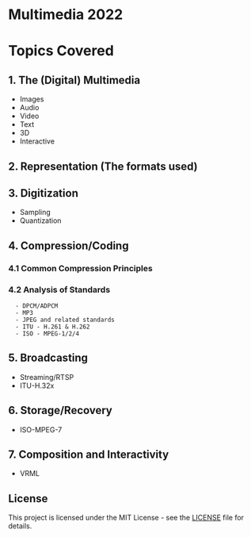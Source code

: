 # Multimedia 2022

# Topics Covered

## 1. The (Digital) Multimedia
   - Images
   - Audio
   - Video
   - Text
   - 3D
   - Interactive

## 2. Representation (The formats used)

## 3. Digitization
   - Sampling
   - Quantization

## 4. Compression/Coding
   ### 4.1 Common Compression Principles
   ### 4.2 Analysis of Standards
      - DPCM/ADPCM
      - MP3
      - JPEG and related standards
      - ITU - H.261 & H.262
      - ISO - MPEG-1/2/4

## 5. Broadcasting
   - Streaming/RTSP
   - ITU-H.32x

## 6. Storage/Recovery
   - ISO-MPEG-7

## 7. Composition and Interactivity
   - VRML



## License

This project is licensed under the MIT License - see the [LICENSE](LICENSE) file for details.
